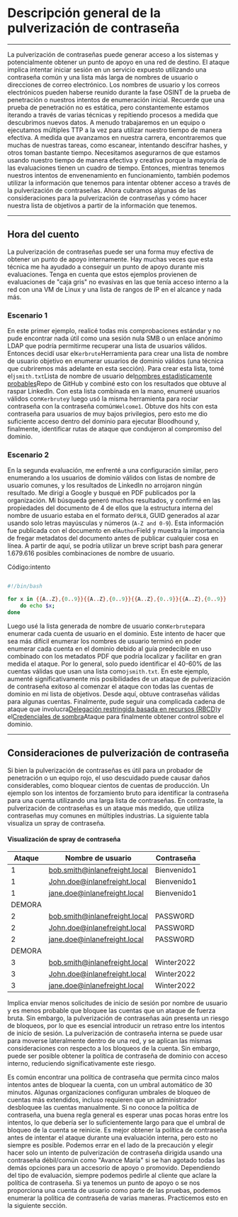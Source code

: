 # Descripción general de la pulverización de contraseña

---

La pulverización de contraseñas puede generar acceso a los sistemas y potencialmente obtener un punto de apoyo en una red de destino. El ataque implica intentar iniciar sesión en un servicio expuesto utilizando una contraseña común y una lista más larga de nombres de usuario o direcciones de correo electrónico. Los nombres de usuario y los correos electrónicos pueden haberse reunido durante la fase OSINT de la prueba de penetración o nuestros intentos de enumeración inicial. Recuerde que una prueba de penetración no es estática, pero constantemente estamos iterando a través de varias técnicas y repitiendo procesos a medida que descubrimos nuevos datos. A menudo trabajaremos en un equipo o ejecutamos múltiples TTP a la vez para utilizar nuestro tiempo de manera efectiva. A medida que avanzamos en nuestra carrera, encontraremos que muchas de nuestras tareas, como escanear, intentando descifrar hashes, y otros toman bastante tiempo. Necesitamos asegurarnos de que estamos usando nuestro tiempo de manera efectiva y creativa porque la mayoría de las evaluaciones tienen un cuadro de tiempo. Entonces, mientras tenemos nuestros intentos de envenenamiento en funcionamiento, también podemos utilizar la información que tenemos para intentar obtener acceso a través de la pulverización de contraseñas. Ahora cubramos algunas de las consideraciones para la pulverización de contraseñas y cómo hacer nuestra lista de objetivos a partir de la información que tenemos.

---

## Hora del cuento

La pulverización de contraseñas puede ser una forma muy efectiva de obtener un punto de apoyo internamente. Hay muchas veces que esta técnica me ha ayudado a conseguir un punto de apoyo durante mis evaluaciones. Tenga en cuenta que estos ejemplos provienen de evaluaciones de "caja gris" no evasivas en las que tenía acceso interno a la red con una VM de Linux y una lista de rangos de IP en el alcance y nada más.

### Escenario 1

En este primer ejemplo, realicé todas mis comprobaciones estándar y no pude encontrar nada útil como una sesión nula SMB o un enlace anónimo LDAP que podría permitirme recuperar una lista de usuarios válidos. Entonces decidí usar el`Kerbrute`Herramienta para crear una lista de nombre de usuario objetivo en enumerar usuarios de dominio válidos (una técnica que cubriremos más adelante en esta sección). Para crear esta lista, tomé el`jsmith.txt`Lista de nombre de usuario del[nombres estadísticamente probables](https://github.com/insidetrust/statistically-likely-usernames)Repo de GitHub y combiné esto con los resultados que obtuve al raspar LinkedIn. Con esta lista combinada en la mano, enumeré usuarios válidos con`Kerbrute`y luego usó la misma herramienta para rociar contraseña con la contraseña común`Welcome1`. Obtuve dos hits con esta contraseña para usuarios de muy bajos privilegios, pero esto me dio suficiente acceso dentro del dominio para ejecutar Bloodhound y, finalmente, identificar rutas de ataque que condujeron al compromiso del dominio.

### Escenario 2

En la segunda evaluación, me enfrenté a una configuración similar, pero enumerando a los usuarios de dominio válidos con listas de nombre de usuario comunes, y los resultados de LinkedIn no arrojaron ningún resultado. Me dirigí a Google y busqué en PDF publicados por la organización. Mi búsqueda generó muchos resultados, y confirmé en las propiedades del documento de 4 de ellos que la estructura interna del nombre de usuario estaba en el formato de`F9L8`, GUID generados al azar usando solo letras mayúsculas y números (`A-Z and 0-9`). Esta información fue publicada con el documento en el`Author`Field y muestra la importancia de fregar metadatos del documento antes de publicar cualquier cosa en línea. A partir de aquí, se podría utilizar un breve script bash para generar 1.679.616 posibles combinaciones de nombre de usuario.

Código:intento

```bash

#!/bin/bash

for x in {{A..Z},{0..9}}{{A..Z},{0..9}}{{A..Z},{0..9}}{{A..Z},{0..9}}
    do echo $x;
done
```

Luego usé la lista generada de nombre de usuario con`Kerbrute`para enumerar cada cuenta de usuario en el dominio. Este intento de hacer que sea más difícil enumerar los nombres de usuario terminó en poder enumerar cada cuenta en el dominio debido al guía predecible en uso combinado con los metadatos PDF que podría localizar y facilitar en gran medida el ataque. Por lo general, solo puedo identificar el 40-60% de las cuentas válidas que usan una lista como`jsmith.txt`. En este ejemplo, aumenté significativamente mis posibilidades de un ataque de pulverización de contraseña exitoso al comenzar el ataque con todas las cuentas de dominio en mi lista de objetivos. Desde aquí, obtuve contraseñas válidas para algunas cuentas. Finalmente, pude seguir una complicada cadena de ataque que involucra[Delegación restringida basada en recursos (RBCD)](https://posts.specterops.io/another-word-on-delegation-10bdbe3cd94a)y el[Credenciales de sombra](https://www.fortalicesolutions.com/posts/shadow-credentials-workstation-takeover-edition)Ataque para finalmente obtener control sobre el dominio.

---

## Consideraciones de pulverización de contraseña

Si bien la pulverización de contraseñas es útil para un probador de penetración o un equipo rojo, el uso descuidado puede causar daños considerables, como bloquear cientos de cuentas de producción. Un ejemplo son los intentos de forzamiento bruto para identificar la contraseña para una cuenta utilizando una larga lista de contraseñas. En contraste, la pulverización de contraseñas es un ataque más medido, que utiliza contraseñas muy comunes en múltiples industrias. La siguiente tabla visualiza un spray de contraseña.

#### Visualización de spray de contraseña

|**Ataque**|**Nombre de usuario**|**Contraseña**|
|---|---|---|
|1|bob.smith@inlanefreight.local|Bienvenido1|
|1|John.doe@inlanefreight.local|Bienvenido1|
|1|jane.doe@inlanefreight.local|Bienvenido1|
|DEMORA|||
|2|bob.smith@inlanefreight.local|PASSW0RD|
|2|John.doe@inlanefreight.local|PASSW0RD|
|2|jane.doe@inlanefreight.local|PASSW0RD|
|DEMORA|||
|3|bob.smith@inlanefreight.local|Winter2022|
|3|John.doe@inlanefreight.local|Winter2022|
|3|jane.doe@inlanefreight.local|Winter2022|

Implica enviar menos solicitudes de inicio de sesión por nombre de usuario y es menos probable que bloquee las cuentas que un ataque de fuerza bruta. Sin embargo, la pulverización de contraseñas aún presenta un riesgo de bloqueos, por lo que es esencial introducir un retraso entre los intentos de inicio de sesión. La pulverización de contraseña interna se puede usar para moverse lateralmente dentro de una red, y se aplican las mismas consideraciones con respecto a los bloqueos de la cuenta. Sin embargo, puede ser posible obtener la política de contraseña de dominio con acceso interno, reduciendo significativamente este riesgo.

Es común encontrar una política de contraseña que permita cinco malos intentos antes de bloquear la cuenta, con un umbral automático de 30 minutos. Algunas organizaciones configuran umbrales de bloqueo de cuentas más extendidos, incluso requieren que un administrador desbloquee las cuentas manualmente. Si no conoce la política de contraseña, una buena regla general es esperar unas pocas horas entre los intentos, lo que debería ser lo suficientemente largo para que el umbral de bloqueo de la cuenta se reinicie. Es mejor obtener la política de contraseña antes de intentar el ataque durante una evaluación interna, pero esto no siempre es posible. Podemos errar en el lado de la precaución y elegir hacer solo un intento de pulverización de contraseña dirigida usando una contraseña débil/común como "Avance María" si se han agotado todas las demás opciones para un accesorio de apoyo o promovido. Dependiendo del tipo de evaluación, siempre podemos pedirle al cliente que aclare la política de contraseña. Si ya tenemos un punto de apoyo o se nos proporciona una cuenta de usuario como parte de las pruebas, podemos enumerar la política de contraseña de varias maneras. Practicemos esto en la siguiente sección.